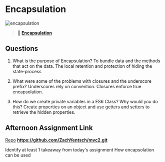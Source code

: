 # Encapsulation

![encapsulation](https://bcw.blob.core.windows.net/public/img/journals/5838157482080222)

> **📖 [Encapsulation](https://codeworksacademy.com/fs-student-guide/resources/wk3/02-Encapsulation)**

## Questions

1. What is the purpose of Encapsulation?
To bundle data and the methods that act on the data. The local retention and protection of hiding the state-process

2. What were some of the problems with closures and the underscore prefix?
Underscores rely on convention. Closures enforce true encapsolation. 

3. How do we create private variables in a ES6 Class? Why would you do this?
Create properties on an object and use getters and setters to retrieve the hidden properties.
## Afternoon Assignment Link

[Repo](https://github.com/ZachYentsch/<ASSIGNMENT_REPO>)
**https://github.com/ZachYentsch/mvc2.git**

Identify at least 1 takeaway from today's assignment
How encapsolation can be used 